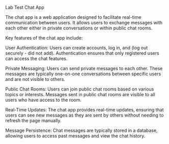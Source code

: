 Lab Test Chat App

The chat app is a web application designed to facilitate real-time communication between users. It allows users to exchange messages with each other either in private conversations or within public chat rooms.

Key features of the chat app include:

User Authentication: Users can create accounts, log in, and (log out securely - did not add). Authentication ensures that only registered users can access the chat features.

Private Messaging: Users can send private messages to each other. These messages are typically one-on-one conversations between specific users and are not visible to others.

Public Chat Rooms: Users can join public chat rooms based on various topics or interests. Messages sent in public chat rooms are visible to all users who have access to the room.

Real-Time Updates: The chat app provides real-time updates, ensuring that users can see new messages as they are sent by others without needing to refresh the page manually.

Message Persistence: Chat messages are typically stored in a database, allowing users to access past messages and view the chat history.
